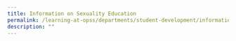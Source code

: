 ```yaml
---
title: Information on Sexuality Education
permalink: /learning-at-opss/departments/student-development/information-on-sexuality-education
description: ""
---
```

